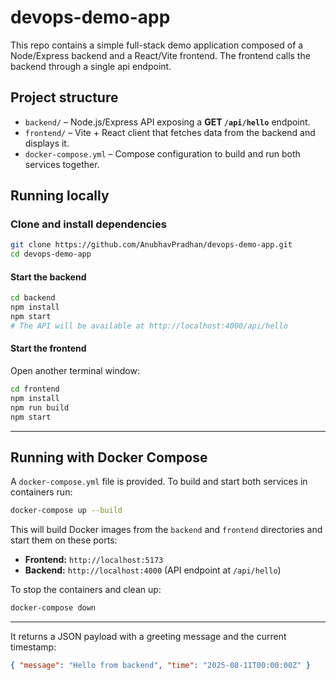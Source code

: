 ﻿# devops-demo-app

This repo contains a simple full-stack demo application composed of a Node/Express backend and a React/Vite frontend.  The frontend calls the backend through a single api endpoint.

## Project structure

- `backend/` – Node.js/Express API exposing a **GET `/api/hello`** endpoint.
- `frontend/` – Vite + React client that fetches data from the backend and displays it.
- `docker-compose.yml` – Compose configuration to build and run both services together.

## Running locally

### Clone and install dependencies

```bash
git clone https://github.com/AnubhavPradhan/devops-demo-app.git
cd devops-demo-app
```

#### Start the backend

```bash
cd backend
npm install
npm start     
# The API will be available at http://localhost:4000/api/hello
```

#### Start the frontend

Open another terminal window:

```bash
cd frontend
npm install
npm run build
npm start
```
 ---

## Running with Docker Compose

A `docker-compose.yml` file is provided.  To build and start both services in containers run:

```bash
docker-compose up --build
```

This will build Docker images from the `backend` and `frontend` directories and start them on these ports:

- **Frontend:** `http://localhost:5173`
- **Backend:** `http://localhost:4000` (API endpoint at `/api/hello`)

To stop the containers and clean up:

```bash
docker-compose down
```

---

It returns a JSON payload with a greeting message and the current timestamp:

```json
{ "message": "Hello from backend", "time": "2025-08-11T00:00:00Z" }
```

